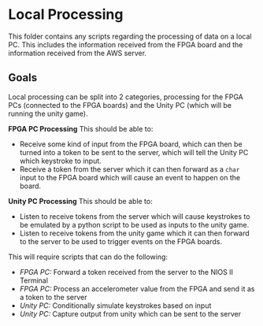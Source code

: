 Local Processing
================
This folder contains any scripts regarding the processing of data on a local PC. This includes the information received from the FPGA board and the information received from the AWS server.

Goals
-----
Local processing can be split into 2 categories, processing for the FPGA PCs (connected to the FPGA boards) and the Unity PC (which will be running the unity game).

**FPGA PC Processing**
This should be able to:
- Receive some kind of input from the FPGA board, which can then be turned into a token to be sent to the server, which will tell the Unity PC which keystroke to input.
- Receive a token from the server which it can then forward as a `char` input to the FPGA board which will cause an event to happen on the board.

**Unity PC Processing**
This should be able to:
- Listen to receive tokens from the server which will cause keystrokes to be emulated by a python script to be used as inputs to the unity game.
- Listen to receive tokens from the unity game which it can then forward to the server to be used to trigger events on the FPGA boards.

This will require scripts that can do the following:
- *FPGA PC:* Forward a token received from the server to the NIOS II Terminal
- *FPGA PC:* Process an accelerometer value from the FPGA and send it as a token to the server
- *Unity PC:* Conditionally simulate keystrokes based on input
- *Unity PC:* Capture output from unity which can be sent to the server
